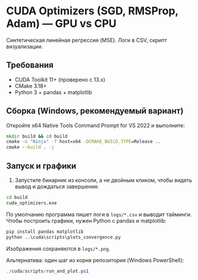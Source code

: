 # CUDA Optimizers (SGD, RMSProp, Adam) — GPU vs CPU

Синтетическая линейная регрессия (MSE). Логи в CSV, скрипт визуализации.

## Требования
- CUDA Toolkit 11+ (проверено с 13.x)
- CMake 3.18+
- Python 3 + pandas + matplotlib

## Сборка (Windows, рекомендуемый вариант)
Откройте x64 Native Tools Command Prompt for VS 2022 и выполните:
```bat
mkdir build && cd build
cmake -G "Ninja" -T host=x64 -DCMAKE_BUILD_TYPE=Release ..
cmake --build . -j
```

## Запуск и графики

1) Запустите бинарник из консоли, а не двойным кликом, чтобы видеть вывод и дождаться завершения:
```bat
cd build
cuda_optimizers.exe
```

По умолчанию программа пишет логи в `logs/*.csv` и выводит тайминги. Чтобы построить графики, нужен Python с pandas и matplotlib:
```bat
pip install pandas matplotlib
python ..\cuda\scripts\plots_convergence.py
```
Изображения сохраняются в `logs/*.png`.

Альтернатива: один шаг из корня репозитория (Windows PowerShell):
```powershell
./cuda/scripts/run_and_plot.ps1
```